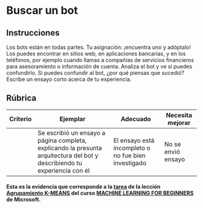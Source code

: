 # Buscar un bot

## Instrucciones

Los bots están en todas partes. Tu asignación: ¡encuentra uno y adóptalo! Los puedes encontrar en sitios web, en aplicaciones bancarias, y en los teléfonos, por ejemplo cuando llamas a compañías de servicios financieros para asesoramiento o información de cuenta. Analiza el bot y ve si puedes confundirlo. Si puedes confundir al bot, ¿por qué piensas que sucedió? Escribe un ensayo corto acerca de tu experiencia.

## Rúbrica

| Criterio | Ejemplar                                                                                                     | Adecuado                                     | Necesita mejorar     |
| -------- | ------------------------------------------------------------------------------------------------------------- | -------------------------------------------- | --------------------- |
|          | Se escribió un ensayo a página completa, explicando la presunta arquitectura del bot y describiendo tu experiencia con él | El ensayo está incompleto o no fue bien investigado | No se envió ensayo |

#### Esta es la evidencia que corresponde a la <a href="https://github.com/microsoft/ML-For-Beginners/blob/main/6-NLP/1-Introduction-to-NLP/translations/assignment.es.md">tarea</a> de la lección <a href="https://github.com/microsoft/ML-For-Beginners/blob/main/6-NLP/1-Introduction-to-NLP/translations/README.es.md">Agrupamiento K-MEANS</a> del curso <a href="https://github.com/microsoft/ML-For-Beginners/tree/main"> MACHINE LEARNING FOR BEGINNERS</a> de Microsoft.